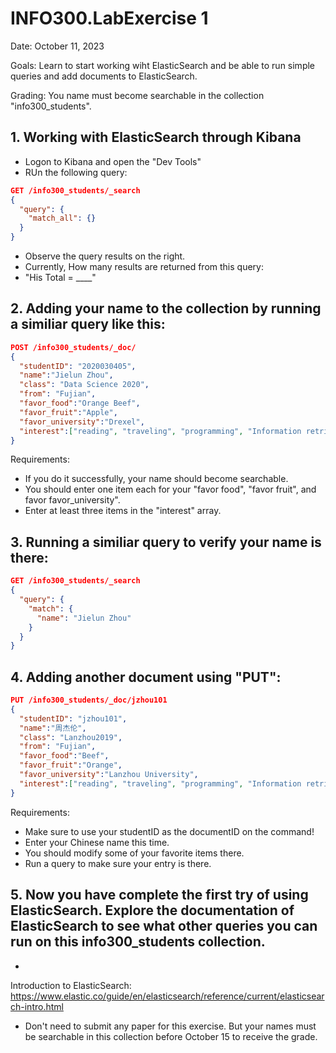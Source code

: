 # INFO300.LabExercise 1
Date: October 11, 2023

Goals: Learn to start working wiht ElasticSearch and be able to run simple queries and add documents to ElasticSearch.

Grading:  You name must become searchable in the collection "info300_students".

## 1. Working with ElasticSearch through Kibana

+ Logon to Kibana and open the "Dev Tools"
+ RUn the following query:
```json
GET /info300_students/_search
{
  "query": {
    "match_all": {}
  }
}
```
+ Observe the query results on the right.
+ Currently, How many results are returned from this query:
+ "His Total =  ____"

## 2. Adding your name to the collection by running a similiar query like this:
```json
POST /info300_students/_doc/
{
  "studentID": "2020030405",
  "name":"Jielun Zhou",
  "class": "Data Science 2020",
  "from": "Fujian",
  "favor_food":"Orange Beef",
  "favor_fruit":"Apple",
  "favor_university":"Drexel",
  "interest":["reading", "traveling", "programming", "Information retrieval", "visualization", "information visualization"]
}
```
Requirements:
+ If you do it successfully, your name should become searchable.
+ You should enter one item each for your "favor food", "favor fruit", and favor favor_university".
+ Enter at least three items in the "interest" array.

## 3. Running a similiar query to verify your name is there:
```json
GET /info300_students/_search
{
  "query": {
    "match": {
      "name": "Jielun Zhou"
    }
  }
}
```
## 4. Adding another document using "PUT":
```json
PUT /info300_students/_doc/jzhou101
{
  "studentID": "jzhou101",
  "name":"周杰伦",
  "class": "Lanzhou2019",
  "from": "Fujian",
  "favor_food":"Beef",
  "favor_fruit":"Orange",
  "favor_university":"Lanzhou University",
  "interest":["reading", "traveling", "programming", "Information retrieval", "visualization", "information visualization"]
}
```
Requirements:
+ Make sure to use your studentID as the documentID on the command!
+ Enter your Chinese name this time.
+ You should modify some of your favorite items there.
+ Run a query to make sure your entry is there.

## 5. Now you have complete the first try of using ElasticSearch. Explore the documentation of ElasticSearch to see what other queries you can run on this info300_students collection.

+
Introduction to ElasticSearch:
https://www.elastic.co/guide/en/elasticsearch/reference/current/elasticsearch-intro.html

+ Don't need to submit any paper for this exercise. But your names must be searchable in this collection before
October 15 to receive the grade.
